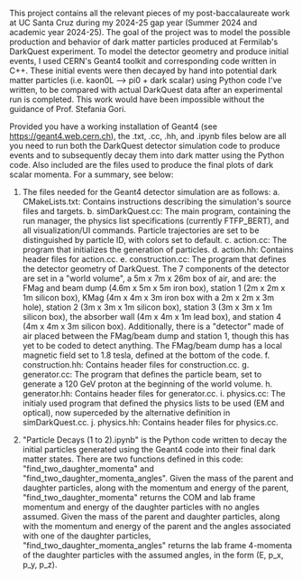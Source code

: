 This project contains all the relevant pieces of my post-baccalaureate work at UC Santa Cruz during my 2024-25 gap year (Summer 2024 and academic year 2024-25). The goal of the project was to model the possible production and behavior of dark matter particles produced at Fermilab's DarkQuest experiment. To model the detector geometry and produce initial events, I used CERN's Geant4 toolkit and corresponding code written in C++. These initial events were then decayed by hand into potential dark matter particles (i.e. kaon0L --> pi0 + dark scalar) using Python code I've written, to be compared with actual DarkQuest data after an experimental run is completed. This work would have been impossible without the guidance of Prof. Stefania Gori.

Provided you have a working installation of Geant4 (see https://geant4.web.cern.ch), the .txt, .cc, .hh, and .ipynb files below are all you need to run both the DarkQuest detector simulation code to produce events and to subsequently decay them into dark matter using the Python code. Also included are the files used to produce the final plots of dark scalar momenta. For a summary, see below:

1. The files needed for the Geant4 detector simulation are as follows:
   a. CMakeLists.txt: Contains instructions describing the simulation's source files and targets.
   b. simDarkQuest.cc: The main program, containing the run manager, the physics list specifications (currently FTFP_BERT), and all visualization/UI commands.          Particle trajectories are set to be distinguished by particle ID, with colors set to default.
   c. action.cc: The program that initializes the generation of particles.
   d. action.hh: Contains header files for action.cc.
   e. construction.cc: The program that defines the detector geometry of DarkQuest. The 7 components of the detector are set in a "world volume", a 5m x 7m x 26m       box of air, and are: the FMag and beam dump (4.6m x 5m x 5m iron box), station 1 (2m x 2m x 1m silicon box), KMag (4m x 4m x 3m iron box with a 2m x 2m x         3m hole), station 2 (3m x 3m x 1m silicon box), station 3 (3m x 3m x 1m silicon box), the absorber wall (4m x 4m x 1m lead box), and station 4 (4m x 4m x         3m silicon box). Additionally, there is a "detector" made of air placed between the FMag/beam dump and station 1, though this has yet to be coded to detect       anything. The FMag/beam dump has a local magnetic field set to 1.8 tesla, defined at the bottom of the code.
   f. construction.hh: Contains header files for construction.cc.
   g. generator.cc: The program that defines the particle beam, set to generate a 120 GeV proton at the beginning of the world volume.
   h. generator.hh: Contains header files for generator.cc.
   i. physics.cc: The initialy used program that defined the physics lists to be used (EM and optical), now superceded by the alternative definition in                 simDarkQuest.cc.
   j. physics.hh: Contains header files for physics.cc.

2. "Particle Decays (1 to 2).ipynb" is the Python code written to decay the initial particles generated using the Geant4 code into their final dark matter states. There are two functions defined in this code: "find_two_daughter_momenta" and "find_two_daughter_momenta_angles". Given the mass of the parent and daughter particles, along with the momentum and energy of the parent, "find_two_daughter_momenta" returns the COM and lab frame momentum and energy of the daughter particles with no angles assumed. Given the mass of the parent and daughter particles, along with the momentum and energy of the parent and the angles associated with one of the daughter particles, "find_two_daughter_momenta_angles" returns the lab frame 4-momenta of the daughter particles with the assumed angles, in the form (E, p_x, p_y, p_z).
